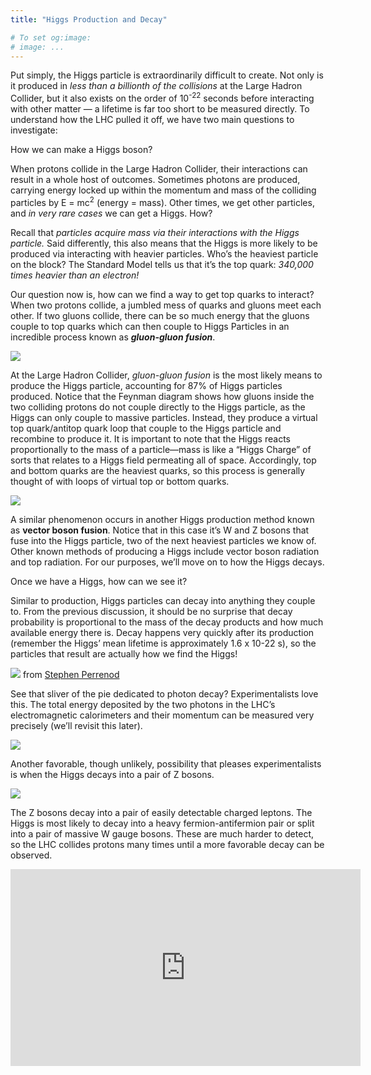 ```yaml
---
title: "Higgs Production and Decay"

# To set og:image:
# image: ...
---
```



Put simply, the Higgs particle is extraordinarily difficult to create. Not only is it produced in *less than a billionth of the collisions* at the Large Hadron Collider, but it also exists on the order of 10<sup>-22</sup> seconds before interacting with other matter — a lifetime is far too short to be measured directly. To understand how the LHC pulled it off, we have two main questions to investigate:

How we can make a Higgs boson?

When protons collide in the Large Hadron Collider, their interactions can result in a whole host of outcomes. Sometimes photons are produced, carrying energy locked up within the momentum and mass of the colliding particles by E = mc<sup>2</sup> (energy = mass). Other times, we get other particles, and *in very rare cases* we can get a Higgs. How?

Recall that *particles acquire mass via their interactions with the Higgs particle.* Said differently, this also means that the Higgs is more likely to be produced via interacting with heavier particles. Who’s the heaviest particle on the block? The Standard Model tells us that it’s the top quark: *340,000 times heavier than an electron!*

Our question now is, how can we find a way to get top quarks to interact? When two protons collide, a jumbled mess of quarks and gluons meet each other. If two gluons collide, there can be so much energy that the gluons couple to top quarks which can then couple to Higgs Particles in an incredible process known as ***gluon-gluon fusion***.

![](https://i.imgur.com/hiNoik4.png)

At the Large Hadron Collider, *gluon-gluon fusion* is the most likely means to produce the Higgs particle, accounting for 87% of Higgs particles produced. Notice that the Feynman diagram shows how gluons inside the two colliding protons do not couple directly to the Higgs particle, as the Higgs can only couple to massive particles. Instead, they produce a virtual top quark/antitop quark loop that couple to the Higgs particle and recombine to produce it. It is important to note that the Higgs reacts proportionally to the mass of a particle—mass is like a “Higgs Charge” of sorts that relates to a Higgs field permeating all of space. Accordingly, top and bottom quarks are the heaviest quarks, so this process is generally thought of with loops of virtual top or bottom quarks.

![](https://i.imgur.com/p44nPmL.png)

A similar phenomenon occurs in another Higgs production method known as **vector boson fusion**. Notice that in this case it’s W and Z bosons that fuse into the Higgs particle, two of the next heaviest particles we know of. Other known methods of producing a Higgs include vector boson radiation and top radiation. For our purposes, we’ll move on to how the Higgs decays.

Once we have a Higgs, how can we see it?

Similar to production, Higgs particles can decay into anything they couple to. From the previous discussion, it should be no surprise that decay probability is proportional to the mass of the decay products and how much available energy there is. Decay happens very quickly after its production (remember the Higgs’ mean lifetime is approximately 1.6 x 10-22 s), so the particles that result are actually how we find the Higgs!

![](https://darkmatterdarkenergy.files.wordpress.com/2013/10/higgsdecays.jpg)
from [Stephen Perrenod](https://darkmatterdarkenergy.com/)

See that sliver of the pie dedicated to photon decay? Experimentalists love this. The total energy deposited by the two photons in the LHC’s electromagnetic calorimeters and their momentum can be measured very precisely (we’ll revisit this later).

![](https://i.imgur.com/Jq28gXB.png)

Another favorable, though unlikely, possibility that pleases experimentalists is when the Higgs decays into a pair of Z bosons.

![](https://i.imgur.com/myghHFi.png)

The Z bosons decay into a pair of easily detectable charged leptons. The Higgs is most likely to decay into a heavy fermion-antifermion pair or split into a pair of massive W gauge bosons. These are much harder to detect, so the LHC collides protons many times until a more favorable decay can be observed.

<p class="aspect-ratio aspect-ratio--16x9">
  <iframe class="aspect-ratio--object" width="560" height="315" src="https://www.youtube.com/embed/OFDAGiPJHL8" frameborder="0" allowfullscreen></iframe>
</p>
